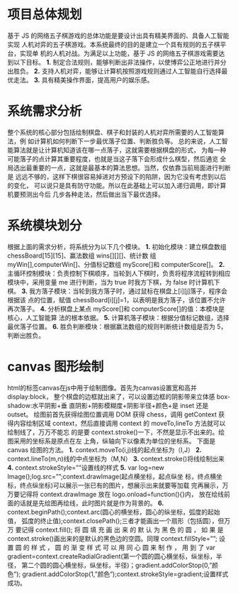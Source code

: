 # 项目总体规划
基于 JS 的网络五子棋游戏的总体功能是要设计出具有精美界面的、具备人工智能实现
人机对弈的五子棋游戏。本系统最终的目的是建立一个具有规则的五子棋平台，实现单
机的人机对战。为满足以上功能，基于 JS 的网络五子棋游戏需要达到以下目标。
**1.** 制定合法规则，能够判断出非法操作，以使博弈公正地进行并分出胜负。
**2.** 支持人机对弈，能够让计算机按照游戏规则通过人工智能自行选择最优走法。
**3.** 具有精美操作界面，提高用户的娱乐感。
# 系统需求分析
整个系统的核心部分包括绘制棋盘、棋子和封装的人机对弈所需要的人工智能算法，例
如计算机如何判断下一步最优落子位置、判断胜负等。
总的来说，人工智能算法就是让计算机知道该在哪一点落子，这就需要根据棋盘的形式，
为每一种可能落子的点计算其重要程度，也就是当这子落下会形成什么棋型，然后通览
全局选出最重要的一点，这就是最基本的算法思想。当然，仅依靠当前局面进行判断是
远远不够的，这样下棋很容易掉进对方预设下的陷阱，因为它没有考虑到以后的变化，
可以说只是具有防守功能。所以在此基础上可以加入递归调用，即计算机要预测出今后
几步各种走法，然后做出当下最优选择。
# 系统模块划分
根据上面的需求分析，将系统分为以下几个模块。
**1.** 初始化模块：建立棋盘数组 chessBoard[15][15]、赢法数组 wins[][][]、统计数
组 myWin[],computerWin[]、分值标记数组 myScore[]和 computerScore[]。
**2.** 主循环控制模块：负责控制下棋顺序，当轮到人下棋时，负责将程序流程转到相应
模块中，采用变量 me 进行判断，当为 true 时我方下棋，为 false 时计算机下棋。
**3.** 我方落子模块：当轮到我方落子时，通过鼠标在棋盘上[i][j]落子，程序会根据该
点的位置，赋值 chessBoard[i][j]=1，以表明是我方落子，该位置不允许再次落子。
**4.** 分析棋盘上某点 myScore[]和 computerScore[]的值：本模块是核心，人工智能算
法的根本依据。
**5.** 计算机落子模块：根据分值标记数组，选择最优落子位置。
**6.** 胜负判断模块：根据赢法数组的规则判断统计数组是否为 5，判断出胜负。
# canvas 图形绘制
html的标签canvas在js中用于绘制图像。首先为canvas设置宽和高并display:block，
整个棋盘的边框就出来了，可以设置边框的阴影带来立体感 box-shadow:水平阴影+垂
直阴影+阴影模糊度+阴影半径+颜色+是 inset 还是 outset。
绘图前首先获得绘图位置调用 DOM 获得 chess，调用 getContext 获得内容绘制区域
context，然后直接调用 context 的 moveTo,lineTo 方法就可以绘制线了，万万不能忘
的是要 context.stroke()一下，不然是显示不出来的。绘图采用的坐标系是原点在左
上角，纵轴向下以像素为单位的坐标系。
下面是 canvas 绘图的方法。
**1.** context.moveTo(i,j)线的起点坐标为（I,J）
**2.** context.lineTo(m,n)线的中点坐标为（M,N）
**3.** context.stroke()将线绘制出来
**4.** context.strokeStyle=””设置线的样式
**5.** var log=new Image();log.src=””;context.drawImage(起点横坐标，起点纵坐
标，终点横坐标，终点纵坐标)可以展示一张已有的图片，想展示出来就要等加载
完再展示，万万要记得将 context.drawImage 放在 logo.onload=function(){}内，
放在绘线前面的话就是先绘图再绘线，此时图片就是作为背景的。
**6.** context.beginPath();context.arc(圆心的横坐标，圆心的纵坐标，弧度的起始值，
弧度的终止值);context.closePath();三者才能画出一个扇形（包括圆），但万万
要记得 context.fill(); 将 圆 填 充 画 出 来 的 默 认 为 黑 色 的 圆 ， 如 果 是
context.stroke()画出来的是默认的黑色边的空圆。同理 context.fillStyle=””;
设 置 圆 的 样 式 ， 圆 的 渐 变 样 式 可 以 用 同 心 圆 来 制 作 ， 用 到 了 var
gradient=context.createRadialGradient(第一个圆的圆心横坐标，纵坐标，半径，
第二个圆的圆心横坐标，纵坐标，半径)；gradient.addColorStop(0,”颜色”);
gradient.addColorStop(1,”颜色”);context.strokeStyle=gradient;设置样式
成功。